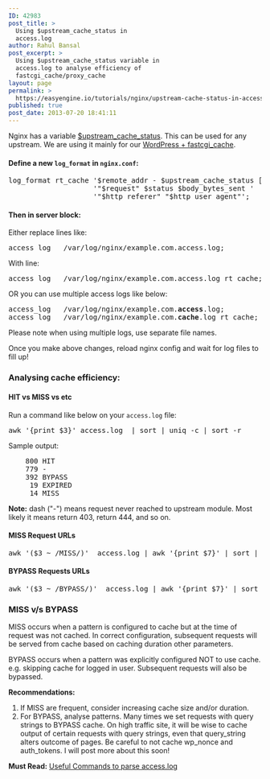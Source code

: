 ```yaml
---
ID: 42983
post_title: >
  Using $upstream_cache_status in
  access.log
author: Rahul Bansal
post_excerpt: >
  Using $upstream_cache_status variable in
  access.log to analyse efficiency of
  fastcgi_cache/proxy_cache
layout: page
permalink: >
  https://easyengine.io/tutorials/nginx/upstream-cache-status-in-access-log/
published: true
post_date: 2013-07-20 18:41:11
---
```

Nginx has a variable <a href="http://wiki.nginx.org/HttpUpstreamModule#.24upstream_cache_status">$upstream_cache_status</a>. This can be used for any upstream. We are using it mainly for our <a href="https://easyengine.io/tutorials/wordpress-nginx-fastcgi-cache-purge-conditional/">WordPress + fastcgi_cache</a>.
<h4>Define a new <code>log_format</code> in <code>nginx.conf</code>:</h4>
<pre class="no-highlight">log_format rt_cache '$remote_addr - $upstream_cache_status [$time_local]  '
                    '"$request" $status $body_bytes_sent '
                    '"$http_referer" "$http_user_agent"';</pre>
<h4>Then in server block:</h4>
Either replace lines like:
<pre class="no-highlight">access_log   /var/log/nginx/example.com.access.log;</pre>
With line:
<pre class="no-highlight">access_log   /var/log/nginx/example.com.access.log rt_cache;</pre>
OR you can use multiple access logs like below:
<pre class="no-highlight">access_log   /var/log/nginx/example.com.<strong>access</strong>.log;
access_log   /var/log/nginx/example.com.<strong>cache</strong>.log rt_cache;</pre>
Please note when using multiple logs, use separate file names.

Once you make above changes, reload nginx config and wait for log files to fill up!
<h3>Analysing cache efficiency:</h3>
<h4>HIT vs MISS vs etc</h4>
Run a command like below on your <code>access.log</code> file:
<pre class="no-highlight">awk '{print $3}' access.log  | sort | uniq -c | sort -r</pre>
Sample output:
<pre class="no-highlight">    800 HIT
    779 -
    392 BYPASS
     19 EXPIRED
     14 MISS</pre>
<strong>Note:</strong> dash ("-") means request never reached to upstream module. Most likely it means return 403, return 444, and so on.
<h4>MISS Request URLs</h4>
<pre class="no-highlight">awk '($3 ~ /MISS/)'  access.log | awk '{print $7}' | sort | uniq -c | sort -r</pre>
<h4>BYPASS Requests URLs</h4>
<pre>awk '($3 ~ /BYPASS/)'  access.log | awk '{print $7}' | sort | uniq -c | sort -r</pre>
<h3>MISS v/s BYPASS</h3>
MISS occurs when a pattern is configured to cache but at the time of request was not cached. In correct configuration, subsequent requests will be served from cache based on caching duration other parameters.

BYPASS occurs when a pattern was explicitly configured NOT to use cache. e.g. skipping cache for logged in user. Subsequent requests will also be bypassed.

<strong>Recommendations:</strong>
<ol>
	<li>If MISS are frequent, consider increasing cache size and/or duration.</li>
	<li>For BYPASS, analyse patterns. Many times we set requests with query strings to BYPASS cache. On high traffic site, it will be wise to cache output of certain requests with query strings, even that query_string alters outcome of pages. Be careful to not cache wp_nonce and auth_tokens. I will post more about this soon!</li>
</ol>
<strong>Must Read:</strong> <a href="https://easyengine.io/wordpress-nginx/tutorials/nginx/log-parsing/">Useful Commands to parse access.log</a>